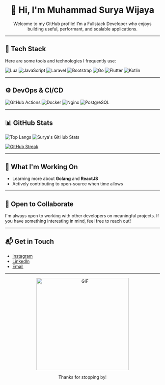 <div align="center">

# 👋 Hi, I'm Muhammad Surya Wijaya

Welcome to my GitHub profile! I’m a Fullstack Developer who enjoys building useful, performant, and scalable applications.

</div>

---

## 🧰 Tech Stack

Here are some tools and technologies I frequently use:

![Lua](https://img.shields.io/badge/Lua-2C2D72?style=for-the-badge&logo=lua&logoColor=white)
![JavaScript](https://img.shields.io/badge/JavaScript-F7DF1C?style=for-the-badge&logo=javascript&logoColor=black)
![Laravel](https://img.shields.io/badge/Laravel-E14F4F?style=for-the-badge&logo=laravel&logoColor=white)
![Bootstrap](https://img.shields.io/badge/Bootstrap-7952B3?style=for-the-badge&logo=bootstrap&logoColor=white)
![Go](https://img.shields.io/badge/Go-00ADD8?style=for-the-badge&logo=go&logoColor=white)
![Flutter](https://img.shields.io/badge/Flutter-02569B?style=for-the-badge&logo=flutter&logoColor=white)
![Kotlin](https://img.shields.io/badge/Kotlin-7F52FF?style=for-the-badge&logo=kotlin&logoColor=white)

---

## ⚙️ DevOps & CI/CD

![GitHub Actions](https://img.shields.io/badge/GitHub%20Actions-2088FF?style=for-the-badge&logo=github-actions&logoColor=white)
![Docker](https://img.shields.io/badge/Docker-2496ED?style=for-the-badge&logo=docker&logoColor=white)
![Nginx](https://img.shields.io/badge/Nginx-009639?style=for-the-badge&logo=nginx&logoColor=white)
![PostgreSQL](https://img.shields.io/badge/PostgreSQL-336791?style=for-the-badge&logo=postgresql&logoColor=white)

---

## 📊 GitHub Stats

![Top Langs](https://github-readme-stats.vercel.app/api/top-langs/?username=jayzajie&layout=compact&theme=radical)
![Surya's GitHub Stats](https://github-readme-stats.vercel.app/api?username=jayzajie&show_icons=true&theme=radical)

[![GitHub Streak](https://streak-stats.demolab.com/?user=jayzajie&theme=radical)](https://git.io/streak-stats)

---

## 🚀 What I'm Working On

- Learning more about **Golang** and **ReactJS**
- Actively contributing to open-source when time allows

---

## 🤝 Open to Collaborate

I'm always open to working with other developers on meaningful projects. If you have something interesting in mind, feel free to reach out!

---

## 📬 Get in Touch

- [Instagram](https://www.instagram.com/suryawijaya_01/)
- [LinkedIn](https://www.linkedin.com/in/muhammad-surya-wijaya-390104286/)
- [Email](mailto:suryawijaya1147@gmail.com)

---

<div align="center">

<img src="https://media.giphy.com/media/pOKrXLf9N5g76/giphy.gif?cid=ecf05e47h3vly4xtvyl9o5irn8cerk0933xeb7sv2b4oye9j&ep=v1_gifs_related&rid=giphy.gif&ct=g" width="300" alt="GIF">

Thanks for stopping by!

</div>
